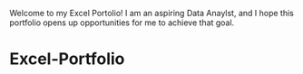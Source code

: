 Welcome to my Excel Portolio! I am an aspiring Data Anaylst, and I hope this portfolio opens up opportunities for me to achieve that goal.
# Excel-Portfolio
